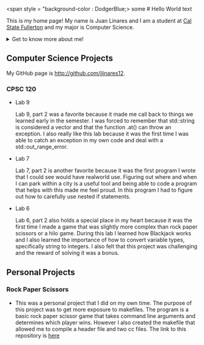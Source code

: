 <span style = "background-color : DodgerBlue;> some # Hello World text</span>

This is my home page! My name is Juan Linares and I am a student at [Cal State Fullerton](http://www.fullerton.edu/) and my major is Computer Science.
<details>
<summary>Get to know more about me!</summary>
<br>
I am a first generation college student. I immigrated from Peru to the United States with my dad and sister when I was only 2 years old. Since I moved to the US at such a young age I consider myself a Californian. For fun I love to play video games, go on hikes and make music. I also LOVE eating different cuisines. Some of my favorites are Indian food, Filipino food, and obviously Peruvian food.
</details>

## Computer Science Projects

My GitHub page is http://github.com/jlinares12.

### CPSC 120

* Lab 9

    Lab 9, part 2 was a favorite because it made me call back to things we learned early in the semester. I was forced to remember that std::string is considered a vector and that the function .at() can throw an exception. I also really like this lab because it was the first time I was able to catch an exception in my own code and deal with a std::out_range_error.

* Lab 7

    Lab 7, part 2 is another favorite because it was the first program I wrote that I could see would have realworld use. Figuring out where and when I can park within a city is a useful tool and being able to code a program that helps with this made me feel proud. In this program I had to figure out how to carefully use nested if statements.

* Lab 6

    Lab 6, part 2 also holds a special place in my heart because it was the first time I made a game that was slightly more complex than rock paper scissors or a hilo game. During this lab I learned how Blackjack works and I also learned the importance of how to convert variable types, specifically string to integers. I also felt that this project was challenging and the reward of solving it was a bonus.

## Personal Projects

### Rock Paper Scissors

* This was a personal project that I did on my own time. The purpose of this project was to get more exposure to makefiles. The program is a basic rock paper scissor game that takes command line arguments and determines which player wins. However I also created the makefile that allowed me to compile a header file and two cc files. The link to this repository is [here][def]

[def]: https://github.com/jlinares12/RockPaperScissors.git